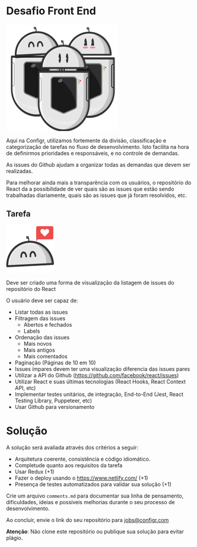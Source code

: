 # Desafio Front End

![Time Domo](domo-team.png)

Aqui na Configr, utilizamos fortemente da divisão, classificação e categorização de tarefas no fluxo de desenvolvimento. Isto facilita na hora de definirmos prioridades e responsáveis, e no controle de demandas.

As issues do Github ajudam a organizar todas as demandas que devem ser realizadas.

Para melhorar ainda mais a transparência com os usuários, o repositório do React da a possibilidade de ver quais são as issues que estão sendo trabalhadas diariamente, quais são as issues que já foram resolvidos, etc.

## Tarefa

![Domo amoroso](domo-love.png)

Deve ser criado uma forma de visualização da listagem de issues do repositório do React

O usuário deve ser capaz de:

- Listar todas as issues
- Filtragem das issues
  - Abertos e fechados
  - Labels
- Ordenação das issues
  - Mais novos
  - Mais antigos
  - Mais comentados
- Paginação (Páginas de 10 em 10)
- Issues ímpares devem ter uma visualização diferencia das issues pares
- Utilizar a API do Github (https://github.com/facebook/react/issues)
- Utilizar React e suas últimas tecnologias (React Hooks, React Context API, etc)
- Implementar testes unitários, de integração, End-to-End (Jest, React Testing Library, Puppeteer, etc)
- Usar Github para versionamento


# Solução

A solução será avaliada através dos critérios a seguir:

- Arquitetura coerente, consistência e código idiomático.
- Completude quanto aos requisitos da tarefa
- Usar Redux (+1)
- Fazer o deploy usando o https://www.netlify.com/ (+1)
- Presença de testes automatizados para validar sua solução (+1)

Crie um arquivo `comments.md` para documentar sua linha de pensamento, dificuldades, ideias e possíveis melhorias durante o seu processo de desenvolvimento.

Ao concluir, envie o link do seu repositório para jobs@configr.com

**Atenção**: Não clone este repositório ou publique sua solução para evitar plágio.
